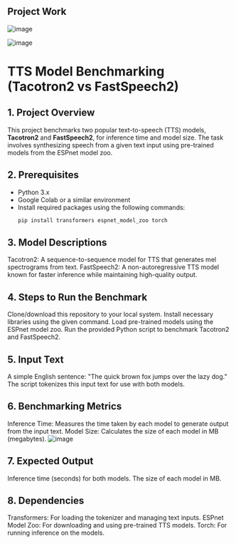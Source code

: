 
## Project Work

![image](https://github.com/user-attachments/assets/58f16192-4b20-4fb9-b834-23267d39a240)

![image](https://github.com/user-attachments/assets/404b6fb2-3d25-488f-91ac-e21d1d8dbd4f)


# TTS Model Benchmarking (Tacotron2 vs FastSpeech2)

## 1. Project Overview
This project benchmarks two popular text-to-speech (TTS) models, **Tacotron2** and **FastSpeech2**, for inference time and model size. The task involves synthesizing speech from a given text input using pre-trained models from the ESPnet model zoo.

## 2. Prerequisites
- Python 3.x
- Google Colab or a similar environment
- Install required packages using the following commands:
  ```bash
  pip install transformers espnet_model_zoo torch


## 3. Model Descriptions
Tacotron2: A sequence-to-sequence model for TTS that generates mel spectrograms from text.
FastSpeech2: A non-autoregressive TTS model known for faster inference while maintaining high-quality output.

## 4. Steps to Run the Benchmark
Clone/download this repository to your local system.
Install necessary libraries using the given command.
Load pre-trained models using the ESPnet model zoo.
Run the provided Python script to benchmark Tacotron2 and FastSpeech2.

## 5. Input Text
A simple English sentence: "The quick brown fox jumps over the lazy dog."
The script tokenizes this input text for use with both models.

## 6. Benchmarking Metrics
Inference Time: Measures the time taken by each model to generate output from the input text.
Model Size: Calculates the size of each model in MB (megabytes).
![image](https://github.com/user-attachments/assets/b1d29e21-c10e-4065-960d-34505009a3cc)


## 7. Expected Output
Inference time (seconds) for both models.
The size of each model in MB.

## 8. Dependencies
Transformers: For loading the tokenizer and managing text inputs.
ESPnet Model Zoo: For downloading and using pre-trained TTS models.
Torch: For running inference on the models.

